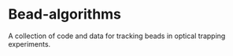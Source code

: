 # Bead-algorithms
A collection of code and data for tracking beads in optical trapping experiments.
